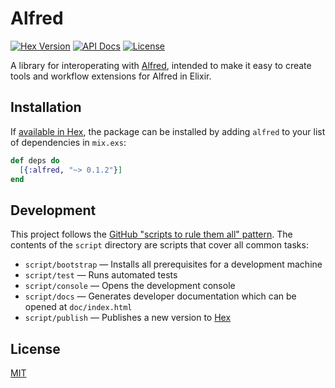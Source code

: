 # Alfred

[![Hex Version](https://img.shields.io/hexpm/v/alfred.svg)](https://hex.pm/packages/alfred)
[![API Docs](https://img.shields.io/badge/api-docs-green.svg)](https://hexdocs.pm/alfred/)
[![License](https://img.shields.io/github/license/lee-dohm/alfred.ex.svg)](https://github.com/lee-dohm/alfred.ex/blob/master/LICENSE.md)

A library for interoperating with [Alfred](http://www.alfredapp.com), intended to make it easy to create tools and workflow extensions for Alfred in Elixir.

## Installation

If [available in Hex](https://hex.pm/docs/publish), the package can be installed
by adding `alfred` to your list of dependencies in `mix.exs`:

```elixir
def deps do
  [{:alfred, "~> 0.1.2"}]
end
```

## Development

This project follows the [GitHub "scripts to rule them all" pattern](http://githubengineering.com/scripts-to-rule-them-all/). The contents of the `script` directory are scripts that cover all common tasks:

* `script/bootstrap` &mdash; Installs all prerequisites for a development machine
* `script/test` &mdash; Runs automated tests
* `script/console` &mdash; Opens the development console
* `script/docs` &mdash; Generates developer documentation which can be opened at `doc/index.html`
* `script/publish` &mdash; Publishes a new version to [Hex](https://hex.pm)

## License

[MIT](https://raw.githubusercontent.com/lee-dohm/alfred.ex/master/LICENSE.md)
